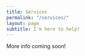 ```yaml
---
title: Services
permalink: "/services/"
layout: page
subtitle: I'm here to help!
---
```


More info coming soon!